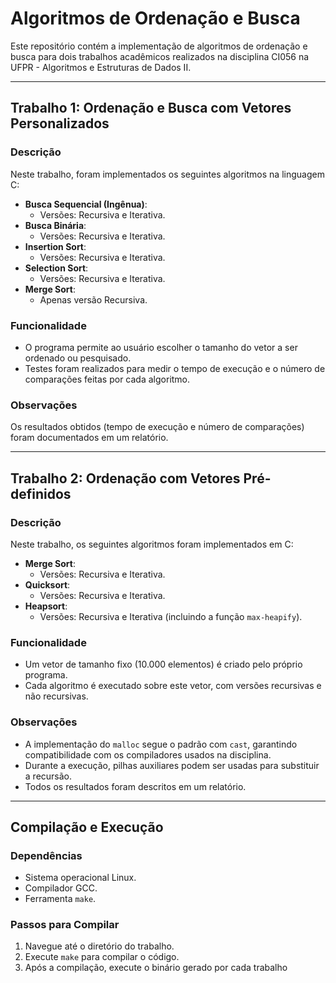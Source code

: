 # Algoritmos de Ordenação e Busca

Este repositório contém a implementação de algoritmos de ordenação e busca para dois trabalhos acadêmicos realizados na disciplina CI056 na UFPR - Algoritmos e Estruturas de Dados II.

---

## Trabalho 1: Ordenação e Busca com Vetores Personalizados

### Descrição
Neste trabalho, foram implementados os seguintes algoritmos na linguagem C:

- **Busca Sequencial (Ingênua)**:
  - Versões: Recursiva e Iterativa.
- **Busca Binária**:
  - Versões: Recursiva e Iterativa.
- **Insertion Sort**:
  - Versões: Recursiva e Iterativa.
- **Selection Sort**:
  - Versões: Recursiva e Iterativa.
- **Merge Sort**:
  - Apenas versão Recursiva.

### Funcionalidade
- O programa permite ao usuário escolher o tamanho do vetor a ser ordenado ou pesquisado.
- Testes foram realizados para medir o tempo de execução e o número de comparações feitas por cada algoritmo.

### Observações
Os resultados obtidos (tempo de execução e número de comparações) foram documentados em um relatório.

---

## Trabalho 2: Ordenação com Vetores Pré-definidos

### Descrição
Neste trabalho, os seguintes algoritmos foram implementados em C:

- **Merge Sort**:
  - Versões: Recursiva e Iterativa.
- **Quicksort**:
  - Versões: Recursiva e Iterativa.
- **Heapsort**:
  - Versões: Recursiva e Iterativa (incluindo a função `max-heapify`).

### Funcionalidade
- Um vetor de tamanho fixo (10.000 elementos) é criado pelo próprio programa.
- Cada algoritmo é executado sobre este vetor, com versões recursivas e não recursivas.

### Observações
- A implementação do `malloc` segue o padrão com `cast`, garantindo compatibilidade com os compiladores usados na disciplina.
- Durante a execução, pilhas auxiliares podem ser usadas para substituir a recursão.
- Todos os resultados foram descritos em um relatório.

---

## Compilação e Execução

### Dependências
- Sistema operacional Linux.
- Compilador GCC.
- Ferramenta `make`.

### Passos para Compilar
1. Navegue até o diretório do trabalho.
2. Execute `make` para compilar o código.
3. Após a compilação, execute o binário gerado por cada trabalho
